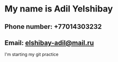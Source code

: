 # My name is Adil Yelshibay
## Phone number: +77014303232
## Email: elshibay-adil@mail.ru
I'm starting my git practice